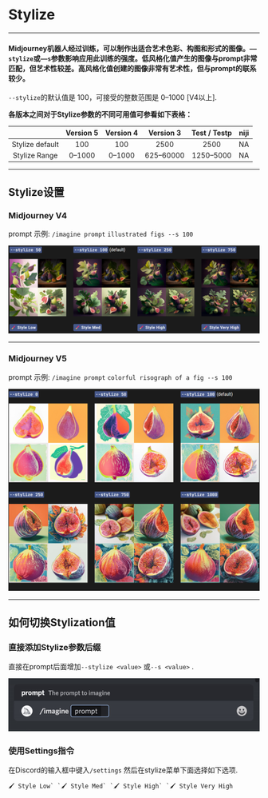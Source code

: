 # Stylize

------

#### Midjourney机器人经过训练，可以制作出适合艺术色彩、构图和形式的图像。`——stylize`或`——s`参数影响应用此训练的强度。低风格化值产生的图像与prompt非常匹配，但艺术性较差。高风格化值创建的图像非常有艺术性，但与prompt的联系较少。

`--stylize`的默认值是 100，可接受的整数范围是 0–1000 [V4以上].



**各版本之间对于Stylize参数的不同可用值可参看如下表格：**

|                 | Version 5 | Version 4 | Version 3 | Test / Testp | niji |
| :-------------: | :-------: | :-------: | :-------: | :----------: | :--: |
| Stylize default |    100    |    100    |   2500    |     2500     |  NA  |
|  Stylize Range  |  0–1000   |  0–1000   | 625–60000 |  1250–5000   |  NA  |



------

## Stylize设置

### Midjourney  V4

prompt 示例: `/imagine prompt` `illustrated figs --s 100`

![image-20230603185237995](../images/base/stylize/image-20230603185237995.png)

------

### Midjourney V5

prompt 示例: `/imagine prompt` `colorful risograph of a fig --s 100`

![image-20230603185334409](../images/base/stylize/image-20230603185334409.png)



------

## 如何切换Stylization值

### 直接添加Stylize参数后缀

直接在prompt后面增加`--stylize <value>` 或`--s <value>`  .

![Animated Gif showing how to use the Midjourney style parameter.](../images/base/stylize/MJ_Parameter_Style.gif)

### 使用Settings指令

在Discord的输入框中键入`/settings` 然后在stylize菜单下面选择如下选项.

```
🖌️ Style Low` `🖌️ Style Med` `🖌️ Style High` `🖌️ Style Very High
```